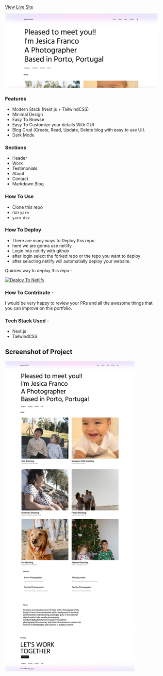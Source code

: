[View Live Site](https://www.yeyafotografia.com/)

![Screenshot of home page](/src/assets/screenshot.jpeg)

### Features  

- Modern Stack (Next.js + TailwindCSS)
- Minimal Design
- Easy To Browse
- Easy To Customize your details With GUI
- Blog Crud (Create, Read, Update, Delete blog with easy to use UI).
- Dark Mode


### Sections

- Header
- Work
- Testimonials
- About
- Contact
- Markdown Blog


### How To Use

- Clone this repo
- run `yarn`
- `yarn dev`


### How To Deploy  

- There are many ways to Deploy this repo.
- here we are gonna use netlify
- Login into netlify with github
- after login select the forked repo or the repo you want to deploy
- after selecting netlify will automatially deploy your website.

Quickes way to deploy this repo - 

[![Deploy To Netlify](https://www.netlify.com/img/deploy/button.svg)](https://app.netlify.com/start/deploy?repository=https://github.com/salomonfranco)


### How To Contribute - 

I would be very happy to review your PRs and all the awesome things that you can improve on this portfolio.


### Tech Stack Used - 
- Next.js
- TailwindCSS

## Screenshot of Project

![Screenshot of the entire page](/src/assets/fullsizescreenshot.jpeg)






